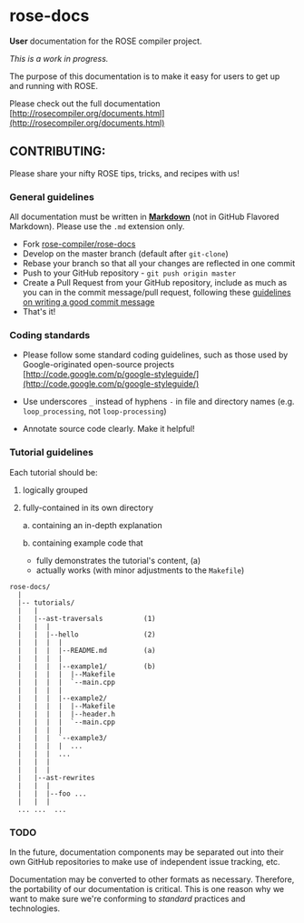 rose-docs
=========

**User** documentation for the ROSE compiler project.

*This is a work in progress.*

The purpose of this documentation is to make it easy for users to get up and running with ROSE.

Please check out the full documentation [http://rosecompiler.org/documents.html](http://rosecompiler.org/documents.html)

## CONTRIBUTING:

Please share your nifty ROSE tips, tricks, and recipes with us!

### General guidelines

All documentation must be written in **[Markdown](http://daringfireball.net/projects/markdown/)** (not in GitHub Flavored Markdown).
Please use the `.md` extension only.

* Fork [rose-compiler/rose-docs](https://github.com/rose-compiler/rose-docs)
* Develop on the master branch (default after `git-clone`)
* Rebase your branch so that all your changes are reflected in one
  commit
* Push to your GitHub repository - `git push origin master`
* Create a Pull Request from your GitHub repository, include as much
  as you can in the commit message/pull request, following these
[guidelines on writing a good commit message](http://spheredev.org/wiki/Git_for_the_lazy#Writing_good_commit_messages)
* That's it!

### Coding standards

* Please follow some standard coding guidelines, such as those used by Google-originated
open-source projects [http://code.google.com/p/google-styleguide/](http://code.google.com/p/google-styleguide/)

* Use underscores `_` instead of hyphens `-` in file and directory names (e.g. `loop_processing`, not `loop-processing`)

* Annotate source code clearly. Make it helpful!

### Tutorial guidelines

Each tutorial should be:

1. logically grouped

2. fully-contained in its own directory

   a. containing an in-depth explanation

   b. containing example code that
      * fully demonstrates the tutorial's content, (a)
      * actually works (with minor adjustments to the `Makefile`)

```
rose-docs/
  |
  |-- tutorials/
  |   |
  |   |--ast-traversals          (1)
  |   |  |
  |   |  |--hello                (2)
  |   |  |  |
  |   |  |  |--README.md         (a)
  |   |  |  |
  |   |  |  |--example1/         (b)
  |   |  |  |  |--Makefile
  |   |  |  |  `--main.cpp
  |   |  |  |
  |   |  |  |--example2/
  |   |  |  |  |--Makefile
  |   |  |  |  |--header.h
  |   |  |  |  `--main.cpp
  |   |  |  |
  |   |  |  `--example3/
  |   |  |  |  ...
  |   |  |  ...
  |   |  |
  |   |  |
  |   |--ast-rewrites
  |   |  |
  |   |  |--foo ...
  |   |  |
  ... ...  ...
```

### TODO

In the future, documentation components may be separated out into their own GitHub repositories
to make use of independent issue tracking, etc.

Documentation may be converted to other formats as necessary. Therefore, the portability
of our documentation is critical. This is one reason why we want to make sure we're conforming
to *standard* practices and technologies.